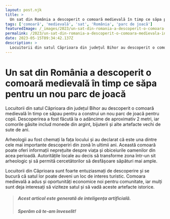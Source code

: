 ```yaml
---
layout: post.njk
title: >
  Un sat din România a descoperit o comoară medievală în timp ce săpa pentru un nou parc de joacă
tags: ['comoară', 'medievală', 'sat', 'România', 'parc de joacă']
featuredImage: /_images/2023/un-sat-din-romania-a-descoperit-o-comoara-medievala-in-timp-ce-sapa-pentru-un-nou-parc-de-joaca.jpg
permalink: /2023/un-sat-din-romania-a-descoperit-o-comoara-medievala-in-timp-ce-sapa-pentru-un-nou-parc-de-joaca.html
date: 2023-05-15T09:34:42.137Z
description: >
  Locuitorii din satul Căprioara din județul Bihor au descoperit o comoară medievală în timp ce săpau pentru a construi un nou parc de joacă pentru copii. Descoperirea a fost făcută la o adâncime de aproximativ 2 metri, iar comorile găsite includ monede din argint, bijuterii și alte artefacte vechi de sute de ani.
---
```


# Un sat din România a descoperit o comoară medievală în timp ce săpa pentru un nou parc de joacă

Locuitorii din satul Căprioara din județul Bihor au descoperit o comoară medievală în timp ce săpau pentru a construi un nou parc de joacă pentru copii. Descoperirea a fost făcută la o adâncime de aproximativ 2 metri, iar comorile găsite includ monede din argint, bijuterii și alte artefacte vechi de sute de ani.

Arheologii au fost chemați la fața locului și au declarat că este una dintre cele mai importante descoperiri din zonă în ultimii ani. Această comoară poate oferi informații neprețuite despre viața și obiceiurile oamenilor din acea perioadă. Autoritățile locale au decis să transforme zona într-un sit arheologic și să permită cercetătorilor să desfășoare săpături mai ample.

Locuitorii din Căprioara sunt foarte entuziasmați de descoperire și se bucură că satul lor poate deveni un loc de interes turistic. Comoara medievală a adus și oportunități economice noi pentru comunitate, iar mulți sunt deja interesați să viziteze satul și să vadă aceste artefacte istorice.

> ##### Acest articol este generată de inteligența artificială.
> ##### Sperăm că te-am înveselit!
